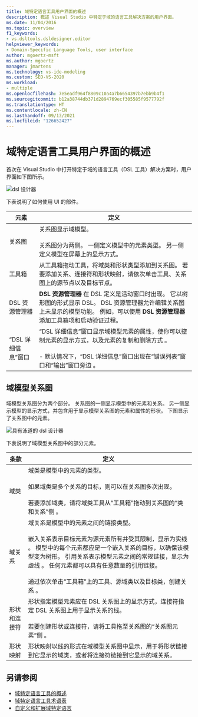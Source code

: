 ```yaml
---
title: 域特定语言工具用户界面的概述
description: 概述 Visual Studio 中特定于域的语言工具解决方案的用户界面。
ms.date: 11/04/2016
ms.topic: overview
f1_keywords:
- vs.dsltools.dsldesigner.editor
helpviewer_keywords:
- Domain-Specific Language Tools, user interface
author: mgoertz-msft
ms.author: mgoertz
manager: jmartens
ms.technology: vs-ide-modeling
ms.custom: SEO-VS-2020
ms.workload:
- multiple
ms.openlocfilehash: 7e5eadf964f8809c10a4a7b6654397b7ebb9b4f1
ms.sourcegitcommit: b12a38744db371d2894769ecf305585f9577792f
ms.translationtype: HT
ms.contentlocale: zh-CN
ms.lasthandoff: 09/13/2021
ms.locfileid: "126652427"
---
```

# <a name="overview-of-the-domain-specific-language-tools-user-interface"></a>域特定语言工具用户界面的概述
首次在 Visual Studio 中打开特定于域的语言工具（DSL 工具）解决方案时，用户界面如下图所示。

 ![dsl 设计器](../modeling/media/dsl_designer.png)

 下表说明了如何使用 UI 的部件。

|**元素**|**定义**|
|-|-|
|关系图|关系图显示域模型。<br /><br /> 关系图分为两侧。 一侧定义模型中的元素类型。 另一侧定义模型在屏幕上的显示方式。|
|工具箱|从工具箱拖动工具，将域类和形状类型添加到关系图。 若要添加关系、连接符和形状映射，请依次单击工具、关系图上的源节点以及目标节点。|
|DSL 资源管理器|**DSL 资源管理器** 在 DSL 定义是活动窗口时出现。 它以树形图的形式显示 DSL。 DSL 资源管理器允许编辑关系图上未显示的模型功能。 例如，可以使用 **DSL 资源管理器** 添加工具箱项和启动验证过程。|
|“DSL 详细信息”窗口|“DSL 详细信息”窗口显示域模型元素的属性，使你可以控制元素的显示方式，以及元素的复制和删除方式  。<br /><br /> - 默认情况下，“DSL 详细信息”窗口出现在“错误列表”窗口和“输出”窗口旁边    。|

## <a name="the-domain-model-diagram"></a>域模型关系图
 域模型关系图分为两个部分。 关系图的一侧显示模型中的元素和关系。 另一侧显示模型的显示方式，并包含用于显示模型关系图的元素和属性的形状。 下图显示了关系图中的元素。

 ![具有泳道的 dsl 设计器](../modeling/media/dsl_desinger.png)

 下表说明了域模型关系图中的部分元素。

|**条款**|**定义**|
|-|-|
|域类|域类是模型中的元素的类型。<br /><br /> 如果域类是多个关系的目标，则可以在关系图多次出现。<br /><br /> 若要添加域类，请将域类工具从“工具箱”拖动到关系图的“类和关系”侧   。|
|域关系|域关系是模型中的元素之间的链接类型。<br /><br /> 嵌入关系表示目标元素为源元素所有并受其限制，显示为实线  。 模型中的每个元素都应是一个嵌入关系的目标，以确保该模型变为树形。 引用关系表示模型元素之间的常规链接，显示为虚线  。 任何元素都可以具有任意数量的引用链接。<br /><br /> 通过依次单击“工具箱”上的工具、源域类以及目标类，创建关系  。|
|形状和连接符|形状指定模型元素应在 DSL 关系图上的显示方式，连接符指定 DSL 关系图上用于显示关系的线。<br /><br /> 若要创建形状或连接符，请将工具拖至关系图的“关系图元素”侧  。|
|形状映射|形状映射以线的形式在域模型关系图中显示，用于将形状链接到它显示的域类，或者将连接符链接到它显示的域关系。|

## <a name="see-also"></a>另请参阅

- [域特定语言工具的概述](../modeling/overview-of-domain-specific-language-tools.md)
- [域特定语言工具术语表](/previous-versions/bb126564(v=vs.100))
- [自定义和扩展域特定语言](../modeling/customizing-and-extending-a-domain-specific-language.md)